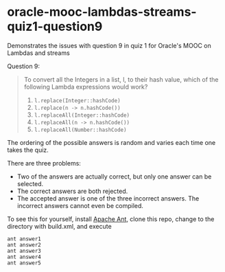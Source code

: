 # oracle-mooc-lambdas-streams-quiz1-question9
Demonstrates the issues with question 9 in quiz 1 for Oracle's MOOC on Lambdas and streams

Question 9:

> To convert all the Integers in a list, l, to their hash value, which of the following Lambda expressions would work?
> 
> 1. `l.replace(Integer::hashCode)`
> 2. `l.replace(n -> n.hashCode())`
> 3. `l.replaceAll(Integer::hashCode)`
> 4. `l.replaceAll(n -> n.hashCode())`
> 5. `l.replaceAll(Number::hashCode)`

The ordering of the possible answers is random and varies each time one takes the quiz.

There are three problems:

* Two of the answers are actually correct, but only one answer can be selected.
* The correct answers are both rejected.
* The accepted answer is one of the three incorrect answers.  The incorrect answers cannot even be compiled.

To see this for yourself, install [Apache Ant](http://ant.apache.org/), clone this repo, change to the directory with build.xml, and execute

```
ant answer1
ant answer2
ant answer3
ant answer4
ant answer5
```
